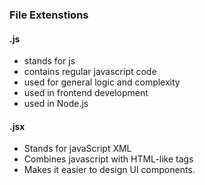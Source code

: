 ### File Extenstions

#### .js

- stands for js
- contains regular javascript code
- used for general logic and complexity
- used in frontend development
- used in Node.js

#### .jsx

- Stands for javaScript XML
- Combines javascript with HTML-like tags
- Makes it easier to design UI components. 



